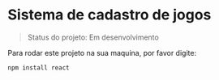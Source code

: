 <h1>Sistema de cadastro de jogos </h1>

> Status do projeto: Em desenvolvimento

Para rodar este projeto na sua maquina, por favor digite:

```
npm install react
``` 
